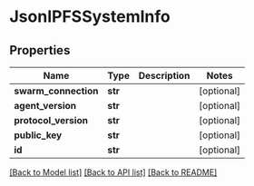 # JsonIPFSSystemInfo


## Properties
Name | Type | Description | Notes
------------ | ------------- | ------------- | -------------
**swarm_connection** | **str** |  | [optional] 
**agent_version** | **str** |  | [optional] 
**protocol_version** | **str** |  | [optional] 
**public_key** | **str** |  | [optional] 
**id** | **str** |  | [optional] 

[[Back to Model list]](../README.md#documentation-for-models) [[Back to API list]](../README.md#documentation-for-api-endpoints) [[Back to README]](../README.md)


